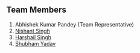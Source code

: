 ## Team Members

1. Abhishek Kumar Pandey (Team Representative)
2. [Nishant Singh](https://github.com/NishantSingh2802) 
3. [Harshail Singh](https://github.com/harshail24)
4. [Shubham Yadav](https://github.com/shubhamyadav-stats)

